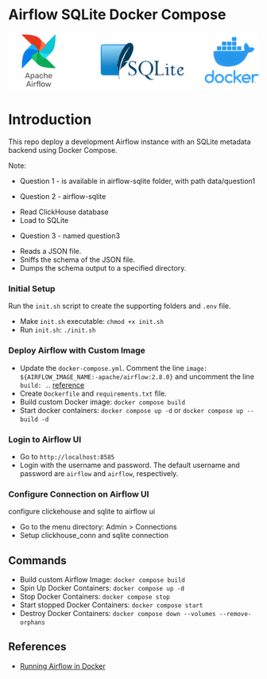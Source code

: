 # Airflow SQLite Docker Compose
![airflow-sqlite-docker](thumbnail.webp "Airflow SQLite Docker")

# Introduction
This repo deploy a development Airflow instance with an SQLite metadata backend using Docker Compose. 

Note: 
* Question 1 - is available in airflow-sqlite folder, with path data/question1

* Question 2 - airflow-sqlite
- Read ClickHouse database
- Load to SQLite

* Question 3 - named question3
- Reads a JSON file.
- Sniffs the schema of the JSON file.
- Dumps the schema output to a specified directory.

### Initial Setup
Run the `init.sh` script to create the supporting folders and `.env` file.
- Make `init.sh` executable: ```chmod +x init.sh```
- Run `init.sh`: ```./init.sh```

### Deploy Airflow with Custom Image
- Update the `docker-compose.yml`. Comment the line `image: ${AIRFLOW_IMAGE_NAME:-apache/airflow:2.8.0}` and uncomment the line `build: .`. [reference](https://airflow.apache.org/docs/apache-airflow/2.7.0/howto/docker-compose/index.html#special-case-adding-dependencies-via-requirements-txt-file)
- Create `Dockerfile` and `requirements.txt` file. 
- Build custom Docker image: `docker compose build`
- Start docker containers: `docker compose up -d` or `docker compose up --build -d`

### Login to Airflow UI
- Go to `http://localhost:8585`
- Login with the username and password. The default username and password are `airflow` and `airflow`, respectively.
### Configure Connection on Airflow UI
configure clickehouse and sqlite to airflow ui
- Go to the menu directory: Admin > Connections
- Setup clickhouse_conn and sqlite connection

## Commands
- Build custom Airflow Image: `docker compose build`
- Spin Up Docker Containers: `docker compose up -d`
- Stop Docker Containers: `docker compose stop`
- Start stopped Docker Containers: `docker compose start`
- Destroy Docker Containers: `docker compose down --volumes --remove-orphans`

## References
- [Running Airflow in Docker](https://airflow.apache.org/docs/apache-airflow/2.8.0/howto/docker-compose/index.html)
